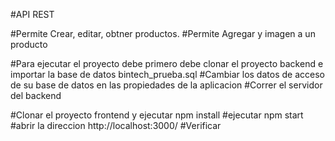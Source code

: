 #API REST

#Permite Crear, editar, obtner productos.
#Permite Agregar y imagen a un producto

#Para ejecutar el proyecto debe primero debe clonar el proyecto backend e  importar la base de datos bintech_prueba.sql
#Cambiar los datos de acceso de su base de datos en las propiedades de la aplicacion
#Correr el servidor del backend


#Clonar el proyecto frontend y ejecutar npm install
#ejecutar npm start
#abrir la direccion http://localhost:3000/
#Verificar